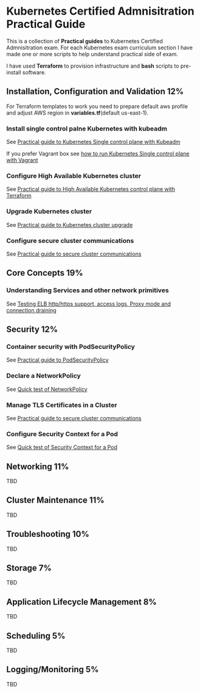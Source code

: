 # Kubernetes Certified Admnisitration Practical Guide

This is a collection of **Practical guides** to Kubernetes Certified Admnisitration exam. For each Kubernetes exam curriculum section I have made one or more scripts to help understand practical side of exam. 

I have used **Terraform** to provision infrastructure and **bash** scripts to pre-install software.

## Installation, Configuration and Validation 12%
For Terraform templates to work you need to prepare default aws profile and adjust AWS region in **variables.tf**(default us-east-1).

### Install single control palne Kubernetes with kubeadm
See [Practical guide to Kubernetes Single control plane with Kubeadm](kubeadm/single-control-plane/README.md)

If you prefer Vagrant box see [how to run Kubernetes Single control plane with Vagrant](vagrant/kubernetes/README.md)

### Configure High Available Kubernetes cluster
See [Practical guide to High Available Kubernetes control plane with Terraform](kubeadm/ha-control-plane/README.md)

### Upgrade Kubernetes cluster
See [Practical guide to Kubernetes cluster upgrade](kubeadm/upgrade-cluster/README.md)

### Configure secure cluster communications
See [Practical guide to secure cluster communications](guides/secure-cluster-communications.md)

## Core Concepts 19%
### Understanding Services and other network primitives
See [Testing ELB http/https support, access logs, Proxy mode and connection draining](apps/nginx/README.md)

## Security 12%
### Container security with PodSecurityPolicy
See [Practical guide to PodSecurityPolicy](security/podsecuritypolicy/README.md)
### Declare a NetworkPolicy
See [Quick test of NetworkPolicy](security/networkpolicy/README.md)
### Manage TLS Certificates in a Cluster
See [Practical guide to secure cluster communications](guides/secure-cluster-communications.md)
### Configure Security Context for a Pod
See [Quick test of Security Context for a Pod](security/securitycontext/README.md)

## Networking 11%
TBD

## Cluster Maintenance 11%
TBD

## Troubleshooting 10%
TBD

## Storage 7%
TBD

## Application Lifecycle Management 8%
TBD

## Scheduling 5%
TBD

## Logging/Monitoring 5%
TBD
